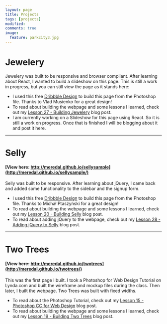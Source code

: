 ```yaml
---
layout: page
title: Projects
tags: [projects]
modified: 
comments: true
image:
  feature: parkcity3.jpg
---
```


# Jewelery

Jewelery was built to be responsive and browser compliant. After learning about React, I wanted to build a slideshow on this page. This is still a work in progress, but you can still view the page as it stands here: 

- I used this free [Dribbble Design](http://dribbble.com/shots/1687932-Jewelery) to build this page from the Photoshop file. Thanks to Vlad Musienko for a great design!
- To read about building the webpage and some lessons I learned, check out my [Lesson 27 - Building Jewelery](http://meredal.github.io/Third-Buildout-27/) blog post.
- I am currently working on a Slideshow for this page using React. So it is still a work on progress. Once that is finished I will be blogging about it and post it here.

***

# Selly

#### [View here: http://meredal.github.io/sellysample](http://meredal.github.io/sellysample/)

Selly was built to be responsive. After learning about jQuery, I came back and added some functionality to the sidebar and the signup form.

- I used this free [Dribbble Design](http://dribbble.com/shots/1325586-Free-PSD-Clean-Landing-Page) to build this page from the Photoshop file. Thanks to Michał Ptaszyński for a great design!
- To read about building the webpage and some lessons I learned, check out my [Lesson 20 - Building Selly](http://meredal.github.io/Second-Buildout-20/) blog post.
- To read about adding jQuery to the webpage, check out my [Lesson 28 - Adding jQuery to Selly](http://meredal.github.io/jQuerify-Selly-28/) blog post.

***

# Two Trees

#### [View here: http://meredal.github.io/twotrees](http://meredal.github.io/twotrees/)

This was the first page I built. I took a Photoshop for Web Design Tutorial on Lynda.com and built the wireframe and mockup files during the class. Then later, I built the webpage. Two Trees was built with fixed widths. 

- To read about the Photoshop Tutorial, check out my [Lesson 15 - Photoshop CC for Web Design](http://meredal.github.io/PhotoshopCC-15/) blog post.
- To read about building the webpage and some lessons I learned, check out my [Lesson 19 - Building Two Trees](http://meredal.github.io/Two-Trees-Buildout-19/) blog post.